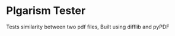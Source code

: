 Plgarism Tester
==========

Tests similarity between two pdf files, Built using difflib and pyPDF


